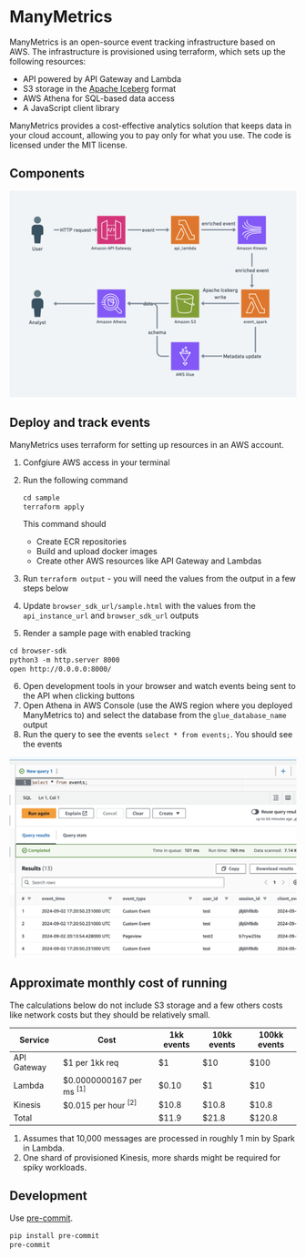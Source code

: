 # ManyMetrics

ManyMetrics is an open-source event tracking infrastructure based on AWS. The infrastructure is
provisioned using terraform, which sets up the following resources:

- API powered by API Gateway and Lambda
- S3 storage in the [Apache Iceberg](https://iceberg.apache.org/) format
- AWS Athena for SQL-based data access
- A JavaScript client library

ManyMetrics provides a cost-effective analytics solution that keeps data in your cloud account, allowing you to pay only for what you use. The code is licensed under the MIT license.

## Components

![Components](docs/imgs/components.png)

## Deploy and track events

ManyMetrics uses terraform for setting up resources in an AWS account.

1. Confgiure AWS access in your terminal
2. Run the following command

    ```
    cd sample
    terraform apply
    ```

    This command should
    - Create ECR repositories
    - Build and upload docker images
    - Create other AWS resources like API Gateway and Lambdas
3. Run `terraform output` - you will need the values from the output in a few steps below
4. Update `browser_sdk_url/sample.html` with the values from the `api_instance_url` and `browser_sdk_url` outputs
5. Render a sample page with enabled tracking
```
cd browser-sdk
python3 -m http.server 8000
open http://0.0.0.0:8000/
```
6. Open development tools in your browser and watch events being sent to the API when clicking buttons
7. Open Athena in AWS Console (use the AWS region where you deployed ManyMetrics to) and select the database from the `glue_database_name` output
8. Run the query to see the events `select * from events;`. You should see the events

![Athena query results](docs/imgs/query_results.png)

## Approximate monthly cost of running

The calculations below do not include S3 storage and a few others costs like network costs but they should be relatively small.

| Service | Cost | 1kk events | 10kk events | 100kk events |
| ------- | ---- | ------- | -------- | --------- |
| API Gateway | $1 per 1kk req | $1 | $10 | $100 |
| Lambda | $0.0000000167 per ms <sup>[1]</sup> | $0.10 | $1 | $10 |
| Kinesis | $0.015 per hour <sup>[2]</sup> | $10.8 | $10.8 | $10.8 |
| Total | | $11.9 | $21.8 | $120.8 |

1. Assumes that 10,000 messages are processed in roughly 1 min by Spark in Lambda.
2. One shard of provisioned Kinesis, more shards might be required for spiky workloads.

## Development

Use [pre-commit](https://pre-commit.com/).

```
pip install pre-commit
pre-commit
```
